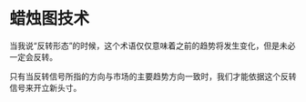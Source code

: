 # 蜡烛图技术

当我说“反转形态”的时候，这个术语仅仅意味着之前的趋势将发生变化，但是未必一定会反转。

只有当反转信号所指的方向与市场的主要趋势方向一致时，我们才能依据这个反转信号来开立新头寸。

